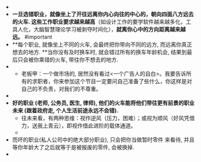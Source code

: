 -
- **一旦选错职业，就像坐上了开往远离你内心向往的中心的，朝向四面八方远去的火车. 这些工作职业要求越来越高**（如设计工作的要学软件越来越多化，工具人化，大脑智慧理论学习被剥夺时间化），**就离你心中的方向距离越来越远。** #important
- **每个职业, 就像坐上不同的火车, 会最终把你带向不同的远方, 而远离你真正想去的地方. **当你没有及时换车时, 就会错过所有的换车年龄机会, 结果到最后只会被你乘错的火车, 带往你不想去的地方.
-
	- 老板甲：一个做市场的, 居然没有看过<一个广告人的自白>。我要告诉所有的求职者，你来参加这个节目一定要问自己准备了些什么，你这样是对自己的不负责，对我们的不尊重。
-
- **好的职业 (老师, 公务员, 医生, 律师), 他们的火车能将他们带往更有前景的职业未来 (跟着政府走, 个人生活前途永远不会错).**
	- 往未来看，有两种思维：视作逆风（压力，困难）；或视为顺风（好风凭借力，送我上青云），即视作借此进阶的载体通道。
	-
- 而坏的职业(私人公司中的绝大部分职业), 只会把你当做暂时零件 来看待, 并且等你年龄大了之后就等于是被报废的零件, 会被换掉.
-